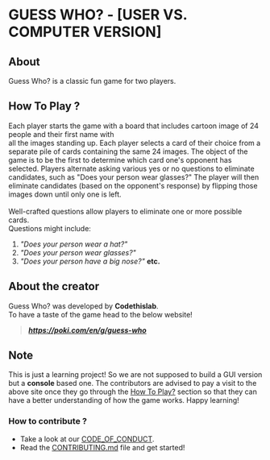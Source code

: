 # GUESS WHO? - [USER VS. COMPUTER VERSION]

## About
Guess Who? is a classic fun game for two players.

## How To Play ?
Each player starts the game with a board that includes cartoon image of 24 people and their first name with <br> all the images standing up. Each player selects a card of their choice from a separate pile of cards containing the
same 24 images. The object of the game is to be the first to determine which card one's opponent has selected. Players alternate asking various yes or no questions to eliminate candidates, such as "Does your person wear glasses?" The player will then eliminate candidates (based on the opponent's response) by flipping those images down until only one is left. <br><br> Well-crafted questions allow players to eliminate one or more possible cards. <br> Questions might include:

1. *"Does your person wear a hat?"*
2. *"Does your person wear glasses?"*
3. *"Does your person have a big nose?"* **etc.**

## About the creator
Guess Who? was developed by **Codethislab**. <br> 
To have a taste of the game head to the below website!
> ***https://poki.com/en/g/guess-who***

## Note
This is just a learning project! So we are not supposed to build a GUI version
but a **console** based one. The contributors are advised to pay a visit to the above site once they go through the [How To Play?](#how-to-play-) section so that they can have a better understanding of how the game works. Happy learning!

### How to contribute ?
- Take a look at our [CODE_OF_CONDUCT](docs/CODE_OF_CONDUCT.md).
- Read the [CONTRIBUTING.md](docs/CONTRIBUTING.md) file and get started!
